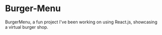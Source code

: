 # Burger-Menu
BurgerMenu, a fun project I've been working on using React.js, showcasing a virtual burger shop.
